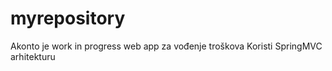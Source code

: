 # myrepository

Akonto je work in progress web app za vođenje troškova
Koristi SpringMVC arhitekturu
